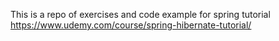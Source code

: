 This is a repo of exercises and code example for spring tutorial
https://www.udemy.com/course/spring-hibernate-tutorial/
